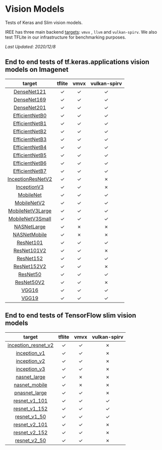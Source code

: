 # Vision Models

Tests of Keras and Slim vision models.

IREE has three main backend
[targets](https://github.com/openxla/iree/tree/main/iree/compiler/Dialect/HAL/Target):
`vmvx` , `llvm` and `vulkan-spirv`. We also test TFLite in our infrastructure
for benchmarking purposes.

*Last Updated: 2020/12/8*

## End to end tests of tf.keras.applications vision models on Imagenet

|                                                               target                                                              |                    tflite                    |                     vmvx                     |                 vulkan-spirv                 |
|:---------------------------------------------------------------------------------------------------------------------------------:|:--------------------------------------------:|:--------------------------------------------:|:--------------------------------------------:|
|    [DenseNet121](https://github.com/openxla/iree/tree/main/integrations/tensorflow/e2e/keras/applications/vision_model_test.py)    | <span class="success-table-element">✓</span> | <span class="success-table-element">✓</span> | <span class="success-table-element">✓</span> |
|    [DenseNet169](https://github.com/openxla/iree/tree/main/integrations/tensorflow/e2e/keras/applications/vision_model_test.py)    | <span class="success-table-element">✓</span> | <span class="success-table-element">✓</span> | <span class="success-table-element">✓</span> |
|    [DenseNet201](https://github.com/openxla/iree/tree/main/integrations/tensorflow/e2e/keras/applications/vision_model_test.py)    | <span class="success-table-element">✓</span> | <span class="success-table-element">✓</span> | <span class="success-table-element">✓</span> |
|   [EfficientNetB0](https://github.com/openxla/iree/tree/main/integrations/tensorflow/e2e/keras/applications/vision_model_test.py)  | <span class="success-table-element">✓</span> | <span class="success-table-element">✓</span> | <span class="success-table-element">✓</span> |
|   [EfficientNetB1](https://github.com/openxla/iree/tree/main/integrations/tensorflow/e2e/keras/applications/vision_model_test.py)  | <span class="success-table-element">✓</span> | <span class="success-table-element">✓</span> | <span class="success-table-element">✓</span> |
|   [EfficientNetB2](https://github.com/openxla/iree/tree/main/integrations/tensorflow/e2e/keras/applications/vision_model_test.py)  | <span class="success-table-element">✓</span> | <span class="success-table-element">✓</span> | <span class="success-table-element">✓</span> |
|   [EfficientNetB3](https://github.com/openxla/iree/tree/main/integrations/tensorflow/e2e/keras/applications/vision_model_test.py)  | <span class="success-table-element">✓</span> | <span class="success-table-element">✓</span> | <span class="success-table-element">✓</span> |
|   [EfficientNetB4](https://github.com/openxla/iree/tree/main/integrations/tensorflow/e2e/keras/applications/vision_model_test.py)  | <span class="success-table-element">✓</span> | <span class="success-table-element">✓</span> | <span class="success-table-element">✓</span> |
|   [EfficientNetB5](https://github.com/openxla/iree/tree/main/integrations/tensorflow/e2e/keras/applications/vision_model_test.py)  | <span class="success-table-element">✓</span> | <span class="success-table-element">✓</span> | <span class="success-table-element">✓</span> |
|   [EfficientNetB6](https://github.com/openxla/iree/tree/main/integrations/tensorflow/e2e/keras/applications/vision_model_test.py)  | <span class="success-table-element">✓</span> | <span class="success-table-element">✓</span> | <span class="success-table-element">✓</span> |
|   [EfficientNetB7](https://github.com/openxla/iree/tree/main/integrations/tensorflow/e2e/keras/applications/vision_model_test.py)  | <span class="success-table-element">✓</span> | <span class="success-table-element">✓</span> | <span class="success-table-element">✓</span> |
| [InceptionResNetV2](https://github.com/openxla/iree/tree/main/integrations/tensorflow/e2e/keras/applications/vision_model_test.py) | <span class="success-table-element">✓</span> | <span class="success-table-element">✓</span> | <span class="failure-table-element">✗</span> |
|    [InceptionV3](https://github.com/openxla/iree/tree/main/integrations/tensorflow/e2e/keras/applications/vision_model_test.py)    | <span class="success-table-element">✓</span> | <span class="success-table-element">✓</span> | <span class="failure-table-element">✗</span> |
|     [MobileNet](https://github.com/openxla/iree/tree/main/integrations/tensorflow/e2e/keras/applications/vision_model_test.py)     | <span class="success-table-element">✓</span> | <span class="success-table-element">✓</span> | <span class="success-table-element">✓</span> |
|    [MobileNetV2](https://github.com/openxla/iree/tree/main/integrations/tensorflow/e2e/keras/applications/vision_model_test.py)    | <span class="success-table-element">✓</span> | <span class="success-table-element">✓</span> | <span class="success-table-element">✓</span> |
|  [MobileNetV3Large](https://github.com/openxla/iree/tree/main/integrations/tensorflow/e2e/keras/applications/vision_model_test.py) | <span class="success-table-element">✓</span> | <span class="success-table-element">✓</span> | <span class="success-table-element">✓</span> |
|  [MobileNetV3Small](https://github.com/openxla/iree/tree/main/integrations/tensorflow/e2e/keras/applications/vision_model_test.py) | <span class="success-table-element">✓</span> | <span class="success-table-element">✓</span> | <span class="success-table-element">✓</span> |
|    [NASNetLarge](https://github.com/openxla/iree/tree/main/integrations/tensorflow/e2e/keras/applications/vision_model_test.py)    | <span class="success-table-element">✓</span> | <span class="failure-table-element">✗</span> | <span class="failure-table-element">✗</span> |
|    [NASNetMobile](https://github.com/openxla/iree/tree/main/integrations/tensorflow/e2e/keras/applications/vision_model_test.py)   | <span class="success-table-element">✓</span> | <span class="failure-table-element">✗</span> | <span class="failure-table-element">✗</span> |
|     [ResNet101](https://github.com/openxla/iree/tree/main/integrations/tensorflow/e2e/keras/applications/vision_model_test.py)     | <span class="success-table-element">✓</span> | <span class="success-table-element">✓</span> | <span class="success-table-element">✓</span> |
|    [ResNet101V2](https://github.com/openxla/iree/tree/main/integrations/tensorflow/e2e/keras/applications/vision_model_test.py)    | <span class="success-table-element">✓</span> | <span class="success-table-element">✓</span> | <span class="failure-table-element">✗</span> |
|     [ResNet152](https://github.com/openxla/iree/tree/main/integrations/tensorflow/e2e/keras/applications/vision_model_test.py)     | <span class="success-table-element">✓</span> | <span class="success-table-element">✓</span> | <span class="success-table-element">✓</span> |
|    [ResNet152V2](https://github.com/openxla/iree/tree/main/integrations/tensorflow/e2e/keras/applications/vision_model_test.py)    | <span class="success-table-element">✓</span> | <span class="success-table-element">✓</span> | <span class="failure-table-element">✗</span> |
|      [ResNet50](https://github.com/openxla/iree/tree/main/integrations/tensorflow/e2e/keras/applications/vision_model_test.py)     | <span class="success-table-element">✓</span> | <span class="success-table-element">✓</span> | <span class="success-table-element">✓</span> |
|     [ResNet50V2](https://github.com/openxla/iree/tree/main/integrations/tensorflow/e2e/keras/applications/vision_model_test.py)    | <span class="success-table-element">✓</span> | <span class="success-table-element">✓</span> | <span class="failure-table-element">✗</span> |
|       [VGG16](https://github.com/openxla/iree/tree/main/integrations/tensorflow/e2e/keras/applications/vision_model_test.py)       | <span class="success-table-element">✓</span> | <span class="success-table-element">✓</span> | <span class="success-table-element">✓</span> |
|       [VGG19](https://github.com/openxla/iree/tree/main/integrations/tensorflow/e2e/keras/applications/vision_model_test.py)       | <span class="success-table-element">✓</span> | <span class="success-table-element">✓</span> | <span class="success-table-element">✓</span> |

## End to end tests of TensorFlow slim vision models

|                                                                  target                                                                  |                    tflite                    |                     vmvx                     |                 vulkan-spirv                 |
|:----------------------------------------------------------------------------------------------------------------------------------------:|:--------------------------------------------:|:--------------------------------------------:|:--------------------------------------------:|
| [inception_resnet_v2](https://github.com/openxla/iree/tree/main/integrations/tensorflow/e2e/slim_vision_models/slim_vision_model_test.py) | <span class="success-table-element">✓</span> | <span class="success-table-element">✓</span> | <span class="failure-table-element">✗</span> |
|     [inception_v1](https://github.com/openxla/iree/tree/main/integrations/tensorflow/e2e/slim_vision_models/slim_vision_model_test.py)    | <span class="success-table-element">✓</span> | <span class="success-table-element">✓</span> | <span class="failure-table-element">✗</span> |
|     [inception_v2](https://github.com/openxla/iree/tree/main/integrations/tensorflow/e2e/slim_vision_models/slim_vision_model_test.py)    | <span class="success-table-element">✓</span> | <span class="success-table-element">✓</span> | <span class="failure-table-element">✗</span> |
|     [inception_v3](https://github.com/openxla/iree/tree/main/integrations/tensorflow/e2e/slim_vision_models/slim_vision_model_test.py)    | <span class="success-table-element">✓</span> | <span class="success-table-element">✓</span> | <span class="failure-table-element">✗</span> |
|     [nasnet_large](https://github.com/openxla/iree/tree/main/integrations/tensorflow/e2e/slim_vision_models/slim_vision_model_test.py)    | <span class="success-table-element">✓</span> | <span class="failure-table-element">✗</span> | <span class="failure-table-element">✗</span> |
|    [nasnet_mobile](https://github.com/openxla/iree/tree/main/integrations/tensorflow/e2e/slim_vision_models/slim_vision_model_test.py)    | <span class="success-table-element">✓</span> | <span class="failure-table-element">✗</span> | <span class="failure-table-element">✗</span> |
|    [pnasnet_large](https://github.com/openxla/iree/tree/main/integrations/tensorflow/e2e/slim_vision_models/slim_vision_model_test.py)    | <span class="success-table-element">✓</span> | <span class="success-table-element">✓</span> | <span class="failure-table-element">✗</span> |
|    [resnet_v1_101](https://github.com/openxla/iree/tree/main/integrations/tensorflow/e2e/slim_vision_models/slim_vision_model_test.py)    | <span class="success-table-element">✓</span> | <span class="success-table-element">✓</span> | <span class="success-table-element">✓</span> |
|    [resnet_v1_152](https://github.com/openxla/iree/tree/main/integrations/tensorflow/e2e/slim_vision_models/slim_vision_model_test.py)    | <span class="success-table-element">✓</span> | <span class="success-table-element">✓</span> | <span class="success-table-element">✓</span> |
|     [resnet_v1_50](https://github.com/openxla/iree/tree/main/integrations/tensorflow/e2e/slim_vision_models/slim_vision_model_test.py)    | <span class="success-table-element">✓</span> | <span class="success-table-element">✓</span> | <span class="success-table-element">✓</span> |
|    [resnet_v2_101](https://github.com/openxla/iree/tree/main/integrations/tensorflow/e2e/slim_vision_models/slim_vision_model_test.py)    | <span class="success-table-element">✓</span> | <span class="success-table-element">✓</span> | <span class="failure-table-element">✗</span> |
|    [resnet_v2_152](https://github.com/openxla/iree/tree/main/integrations/tensorflow/e2e/slim_vision_models/slim_vision_model_test.py)    | <span class="success-table-element">✓</span> | <span class="success-table-element">✓</span> | <span class="failure-table-element">✗</span> |
|     [resnet_v2_50](https://github.com/openxla/iree/tree/main/integrations/tensorflow/e2e/slim_vision_models/slim_vision_model_test.py)    | <span class="success-table-element">✓</span> | <span class="success-table-element">✓</span> | <span class="failure-table-element">✗</span> |
